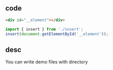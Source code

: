 ## code


```html
<div id="__element"></div>
```

```js
import { insert } from './insert';
insert(document.getElementById('__element'));
```




## desc


You can write demo files with directory

